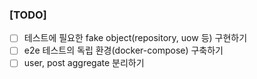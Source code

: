 ### [TODO]
- [ ] 테스트에 필요한 fake object(repository, uow 등) 구현하기
- [ ] e2e 테스트의 독립 환경(docker-compose) 구축하기
- [ ] user, post aggregate 분리하기
